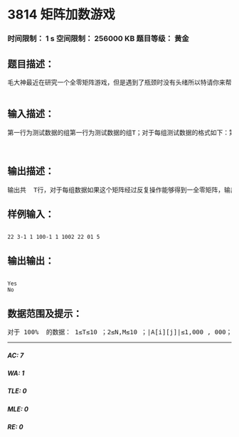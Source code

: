 # 3814 矩阵加数游戏   
### 时间限制： 1 s     空间限制： 256000 KB     题目等级： 黄金  
## 题目描述：  

<pre>
毛大神最近在研究一个全零矩阵游戏，但是遇到了瓶颈时没有头绪所以特请你来帮忙。 有一个N行*M列的矩阵，矩阵中的一个格子最多与四个格子相连（上、下、左、右）你每次可以给矩阵中一对相连的格子同时加上一个相同的整数，反复重复这个操作，你能得到一个全零的矩阵吗？  

</pre>
  
  
## 输入描述：  

<pre>
第一行为测试数据的组第一行为测试数据的组T；对于每组测试数据的格式如下：第一行为 N和 M；N表示矩阵的行数， M表示矩阵的列数； 中间用一个空格隔开接下来N行，每行M个整数，第i行第j列的整数为a【i】【j】每两个整数之间用一个空格隔开  
  

</pre>
  
  
## 输出描述：  

<pre>
输出共  T行，对于每组数据如果这个矩阵经过反复操作能够得到一全零矩阵，输出 输出 'Yes', 否则输出 'No' ，注意大小写， 不包含引号。
</pre>
  
  
## 样例输入：  

<pre><code>
22 3-1 1 100-1 1 1002 22 01 5
</code></pre>
  
  
## 输出输出：  

<pre><code>
Yes  
No
</code></pre>
  
  
## 数据范围及提示：  

<pre>
对于 100%  的数据： 1≤T≤10 ；2≤N,M≤10 ；|A[i][j]|≤1,000 , 000；
</pre>
  
  
***  

##### AC: 7  
##### WA: 1  
##### TLE: 0  
##### MLE: 0  
##### RE: 0  
